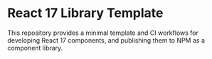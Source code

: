 # React 17 Library Template

This repository provides a minimal template and CI workflows for developing React 17 components, and publishing them to NPM as a component library.
